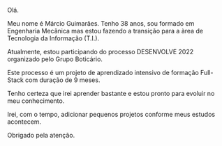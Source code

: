 Olá.

Meu nome é Márcio Guimarães. Tenho 38 anos, sou formado em Engenharia Mecânica mas estou fazendo a transição para a àrea de Tecnologia da Informação (T.I.).

Atualmente, estou participando do processo DESENVOLVE 2022 organizado pelo Grupo Boticário.

Este processo é um projeto de aprendizado intensivo de formação Full-Stack com duração de 9 meses.

Tenho certeza que irei aprender bastante e estou pronto para evoluir no meu conhecimento.

Irei, com o tempo, adicionar pequenos projetos conforme meus estudos acontecem.

Obrigado pela atenção.



